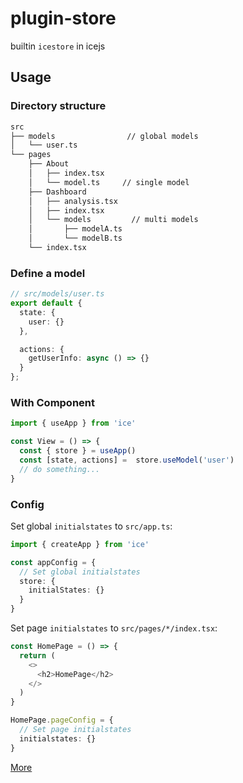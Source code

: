 # plugin-store

builtin `icestore` in icejs

## Usage

### Directory structure

```markdown
src
├── models                // global models
│   └── user.ts
└── pages
    ├── About
    │   ├── index.tsx
    │   └── model.ts     // single model
    ├── Dashboard
    │   ├── analysis.tsx
    │   ├── index.tsx
    │   └── models         // multi models
    │       ├── modelA.ts
    │       └── modelB.ts
    └── index.tsx
```

### Define a model

```ts
// src/models/user.ts
export default {
  state: {
    user: {}
  },

  actions: {
    getUserInfo: async () => {}
  }
};

```

### With Component

```ts
import { useApp } from 'ice'

const View = () => {
  const { store } = useApp()
  const [state, actions] =  store.useModel('user')
  // do something...
}
```

### Config

Set global `initialstates` to `src/app.ts`:

```ts
import { createApp } from 'ice'

const appConfig = {
  // Set global initialstates
  store: {
    initialStates: {}
  }
}
```

Set page `initialstates` to `src/pages/*/index.tsx`:

```ts
const HomePage = () => {
  return (
    <>
      <h2>HomePage</h2>
    </>
  )
}

HomePage.pageConfig = {
  // Set page initialstates
  initialstates: {}
}
```

[More](https://github.com/ice-lab/icestore)
